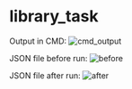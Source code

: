# library_task

Output in CMD:
![cmd_output](https://user-images.githubusercontent.com/124809156/219944840-9c5e732b-4bbc-46f0-aada-f96abd63154f.jpg)

JSON file before run:
![before](https://user-images.githubusercontent.com/124809156/219944842-9b437b6a-2044-43cb-aa50-f35ea0e522fc.jpg)

JSON file after run:
![after](https://user-images.githubusercontent.com/124809156/219944844-7f39af9d-ad35-466d-91bc-00909bd5ee5d.jpg)
